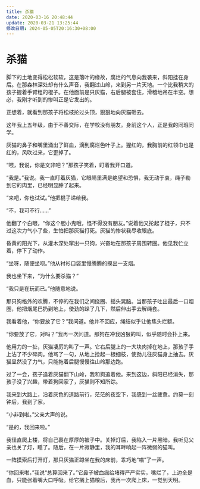 ```yaml
---
title: 杀猫
date: 2020-03-16 20:48:44
update: 2020-03-21 13:25:44
修改日期: 2024-05-05T20:16:30+08:00
---
```


# 杀猫

脚下的土地变得松松软软，这是落叶的缘故，腐烂的气息向我袭来，斜阳挂在身后。在那森林深处却有什么声音，我翻过山岭，来到另一片天地。一个比我稍大的孩子握着手臂粗的棍子。在他面前是只灰猫，右后腿被套住，滑稽地吊在半空。想必，我刚才听到的惨叫正是它发出的。

正想着，就看到那孩子将松枝抡过头顶，狠狠地向灰猫砸去。

这年我上五年级，由于不善交际，在学校没有朋友。身前这个人，正是我的同班同学。

灰猫的鼻子和嘴里涌出了鲜血，滴到腐烂色叶子上。猩红的，我胸前的红领巾也是红的，风吹过来，它歪掉了。

“喂，我说，你是文非吧？”那孩子笑着，盯着我开口道。

“我是。”我说。我一直盯着灰猫，它眼睛里满是绝望和恐惧，我无动于衷，绳子勒到它的肉里，已经明显肿了起来。

“来吧，你也试试。”他把棍子递给我。

“不，我可不行……”

他翻了个白眼，“你这个胆小鬼哦，怪不得没有朋友。”说着他又抡起了棍子，只不过这次力气小了些，生怕把那灰猫打死。灰猫的惨状我尽收眼底。

昏黄的阳光下，从灌木深处窜出一只狗，兴奋地在那孩子周围转圈。他见我伫立着，停下了动作。

“坐呀，随便坐呗。”他从衬衫口袋里慢腾腾的摸出一支烟。

我也坐下来，“为什么要杀猫？”

“我只是在玩而已。”他随意地说。

那只狗格外的欢腾，不停的在我们之间绕圈、摇头晃脑。当那孩子吐出最后一口烟圈，他把烟尾巴扔到地上，使劲的跺了几下，然后伸出手去解绳套。

我看着他，“你要放了它？”我问道。他并不回应，绳结似乎让他焦头烂额。

“你要放了它，对吗？”我再一次问道。那狗在冲我凶狠的叫，似乎随时会扑上来。

他用力的一扯，灰猫凄厉的叫了一声。它右后腿上的一大块肉掉在地上，那孩子手上沾了不少碎肉。他骂了一句，从地上捡起一根细枝，使劲儿往灰猫身上抽去。灰猫显然没了力气，只能拖着后腿慢慢往山岭那边跑。

过了一会，孩子追着灰猫翻下山岭，我和狗追着他。来到这边，斜阳已经消失，那孩子没了兴趣，带着狗回家了，灰猫则不知所踪。

我来到大路上，沿着灰色的道路前行，茫茫的夜空下，我感到一丝疲惫。约莫一刻钟后，我到了家。

“小非到啦。”父亲大声的说。

“是的，我回来啦。”

我径直爬上楼，将自己裹在厚厚的被子中。关掉灯后，我陷入一片黑暗。我听见父亲也关了灯，睡了。随后，在一片寂静里，我的耳畔响起一阵微弱的猫叫。

一阵摸索后打开灯，那只灰猫正蹲坐在我的床前，乖巧地“喵”了一声。

“你回来啦，”我说“总算回来了。”它鼻子被血痂给堵得严严实实，嘴烂了，上边全是血，只能张着嘴大口呼吸。给它搁上猫粮后，我再一次爬上床，一觉到天明。
